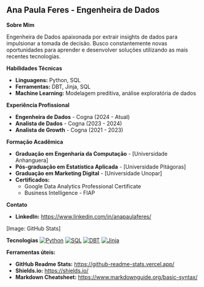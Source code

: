 ## **Ana Paula Feres** - Engenheira de Dados

**Sobre Mim**

Engenheira de Dados apaixonada por extrair insights de dados para impulsionar a tomada de decisão. Busco constantemente novas oportunidades para aprender e desenvolver soluções utilizando as mais recentes tecnologias.

**Habilidades Técnicas**

- **Linguagens:** Python, SQL
- **Ferramentas:** DBT, Jinja, SQL
- **Machine Learning:** Modelagem preditiva, análise exploratória de dados

**Experiência Profissional**

- **Engenheira de Dados** - Cogna (2024 - Atual)
- **Analista de Dados** - Cogna (2023 - 2024)
- **Analista de Growth** - Cogna (2021 - 2023)

**Formação Acadêmica**

- **Graduação em Engenharia da Computação** - [Universidade Anhanguera]
- **Pós-graduação em Estatística Aplicada** - [Universidade Pitágoras]
- **Graduação em Marketing Digital** - [Universidade Unopar]
- **Certificados:**
  - Google Data Analytics Professional Certificate
  - Business Intelligence - FIAP

**Contato**

- **LinkedIn:** https://www.linkedin.com/in/anapaulaferes/

[Image: GitHub Stats]

**Tecnologias**
[![Python](https://img.shields.io/badge/python-3670A0?style=for-the-badge&logo=python&logoColor=white)](https://www.python.org/)
[![SQL](https://img.shields.io/badge/SQL-3178C6?style=for-the-badge&logo=sql&logoColor=white)](https://www.postgresql.org/)
[![DBT](https://img.shields.io/badge/dbt-F26522?style=for-the-badge&logo=dbt&logoColor=white)](https://docs.getdbt.com/)
[![Jinja](https://img.shields.io/badge/Jinja-F44336?style=for-the-badge&logo=jinja&logoColor=white)](https://jinja.palletsprojects.com/)

**Ferramentas úteis:**

- **GitHub Readme Stats:** https://github-readme-stats.vercel.app/
- **Shields.io:** https://shields.io/
- **Markdown Cheatsheet:** https://www.markdownguide.org/basic-syntax/

